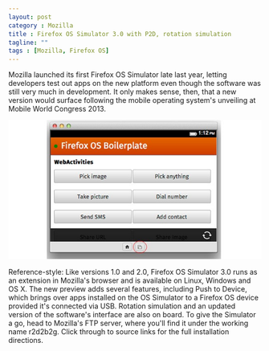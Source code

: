 ```yaml
---
layout: post
category : Mozilla
title : Firefox OS Simulator 3.0 with P2D, rotation simulation
tagline: ""
tags : [Mozilla, Firefox OS]
---
```


Mozilla launched its first Firefox OS Simulator late last year, letting developers test out apps on the new platform even though the software was still very much in development. It only makes sense, then, that a new version would surface following the mobile operating system's unveiling at Mobile World Congress 2013.

![Firefox Simulator 3.0](/images/firefoxsimulator3-0.jpg)

Reference-style: 
Like versions 1.0 and 2.0, Firefox OS Simulator 3.0 runs as an extension in Mozilla's browser and is available on Linux, Windows and OS X. The new preview adds several features, including Push to Device, which brings over apps installed on the OS Simulator to a Firefox OS device provided it's connected via USB. Rotation simulation and an updated version of the software's interface are also on board. To give the Simulator a go, head to Mozilla's FTP server, where you'll find it under the working name r2d2b2g. Click through to source links for the full installation directions.
